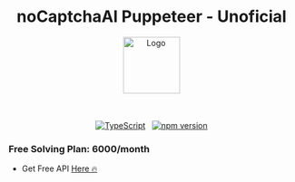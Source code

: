 <div align="center">

# noCaptchaAI Puppeteer - Unoficial

<img src="assets/logo.png" alt="Logo" width="100" />
<br /><br /><br />

[![TypeScript](https://img.shields.io/badge/%3C%2F%3E-TypeScript-%230074c1.svg)](https://www.typescriptlang.org/) &nbsp; [![npm version](https://badge.fury.io/js/nocaptchaai-puppeteer.svg)](https://www.npmjs.com/package/nocaptchaai-puppeteer)

</div>

### Free Solving Plan: 6000/month

- Get Free API <a href="https://dash.nocaptchaai.com/invite/r-sir-8ofbv">Here 🔥</a>
